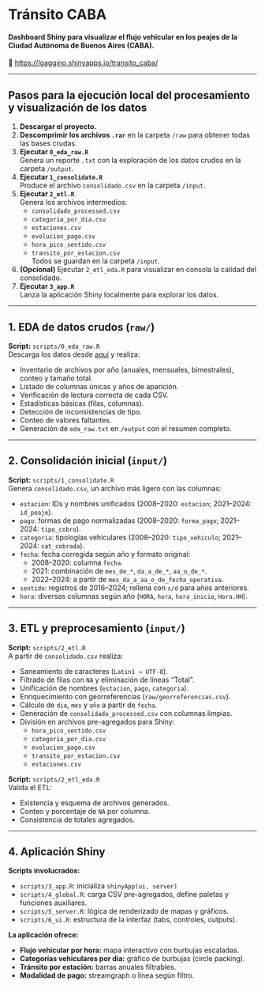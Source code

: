 # Tránsito CABA

#### Dashboard Shiny para visualizar el flujo vehicular en los peajes de la Ciudad Autónoma de Buenos Aires (CABA).  
🔗 https://lgaggino.shinyapps.io/transito_caba/

---

## Pasos para la ejecución local del procesamiento y visualización de los datos

1. **Descargar el proyecto.**
2. **Descomprimir los archivos `.rar`** en la carpeta `/raw` para obtener todas las bases crudas.
3. **Ejecutar `0_eda_raw.R`**  
   Genera un reporte `.txt` con la exploración de los datos crudos en la carpeta `/output`.
4. **Ejecutar `1_consolidate.R`**  
   Produce el archivo `consolidado.csv` en la carpeta `/input`.
5. **Ejecutar `2_etl.R`**  
   Genera los archivos intermedios:
   - `consolidado_processed.csv`
   - `categoria_por_dia.csv`
   - `estaciones.csv`
   - `evolucion_pago.csv`
   - `hora_pico_sentido.csv`
   - `transito_por_estacion.csv`  
   Todos se guardan en la carpeta `/input`.
6. **(Opcional)** Ejecutar `2_etl_eda.R` para visualizar en consola la calidad del consolidado.
7. **Ejecutar `3_app.R`**  
   Lanza la aplicación Shiny localmente para explorar los datos.

---

## 1. EDA de datos crudos (`raw/`)

**Script:** `scripts/0_eda_raw.R`  
Descarga los datos desde [aquí]([https://data.buenosaires.gob.ar/dataset/flujo-vehicular-por-unidades-de-peaje-au](https://data.buenosaires.gob.ar/dataset/flujo-vehicular-por-unidades-de-peaje-ausa)) y realiza:

- Inventario de archivos por año (anuales, mensuales, bimestrales), conteo y tamaño total.
- Listado de columnas únicas y años de aparición.
- Verificación de lectura correcta de cada CSV.
- Estadísticas básicas (filas, columnas).
- Detección de inconsistencias de tipo.
- Conteo de valores faltantes.
- Generación de `eda_raw.txt` en `/output` con el resumen completo.

---

## 2. Consolidación inicial (`input/`)

**Script:** `scripts/1_consolidate.R`  
Genera `consolidado.csv`, un archivo más ligero con las columnas:

- `estacion`: IDs y nombres unificados (2008–2020: `estacion`; 2021–2024: `id_peaje`).
- `pago`: formas de pago normalizadas (2008–2020: `forma_pago`; 2021–2024: `tipo_cobro`).
- `categoria`: tipologías vehiculares (2008–2020: `tipo_vehiculo`; 2021–2024: `cat_cobrada`).
- `fecha`: fecha corregida según año y formato original:
  - 2008–2020: columna `fecha`.
  - 2021: combinación de `mes_de_*`, `da_a_de_*`, `aa_o_de_*`.
  - 2022–2024: a partir de `mes_da_a_aa_o_de_fecha_operativa`.
- `sentido`: registros de 2016–2024; rellena con `s/d` para años anteriores.
- `hora`: diversas columnas según año (`HORA`, `hora`, `hora_inicio`, `Hora.HH`).

---

## 3. ETL y preprocesamiento (`input/`)

**Script:** `scripts/2_etl.R`  
A partir de `consolidado.csv` realiza:

- Saneamiento de caracteres (`Latin1 → UTF-8`).
- Filtrado de filas con `NA` y eliminación de líneas “Total”.
- Unificación de nombres (`estacion`, `pago`, `categoria`).
- Enriquecimiento con georreferencias (`raw/georreferencias.csv`).
- Cálculo de `dia`, `mes` y `año` a partir de `fecha`.
- Generación de `consolidado_processed.csv` con columnas limpias.
- División en archivos pre-agregados para Shiny:
  - `hora_pico_sentido.csv`
  - `categoria_por_dia.csv`
  - `evolucion_pago.csv`
  - `transito_por_estacion.csv`
  - `estaciones.csv`

**Script:** `scripts/2_etl_eda.R`  
Valida el ETL:

- Existencia y esquema de archivos generados.
- Conteo y porcentaje de `NA` por columna.
- Consistencia de totales agregados.

---

## 4. Aplicación Shiny

**Scripts involucrados:**

- `scripts/3_app.R`: inicializa `shinyApp(ui, server)`
- `scripts/4_global.R`: carga CSV pre-agregados, define paletas y funciones auxiliares.
- `scripts/5_server.R`: lógica de renderizado de mapas y gráficos.
- `scripts/6_ui.R`: estructura de la interfaz (tabs, controles, outputs).

**La aplicación ofrece:**

- **Flujo vehicular por hora:** mapa interactivo con burbujas escaladas.
- **Categorías vehiculares por día:** gráfico de burbujas (circle packing).
- **Tránsito por estación:** barras anuales filtrables.
- **Modalidad de pago:** streamgraph o línea según filtro.
